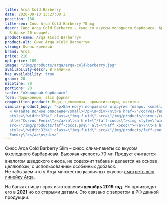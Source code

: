 ```yaml
---
title: Arqa Cold Barberry
date: 2020-09-10 13:27:00 Z
position: 138
title-seo: Снюс Arqa Cold Barberry 70 mg
descr: Снюс Arqa Cold Barberry – снюс со вкусом холодного барбариса. Крепость 70 мг.
  В банке 20 порций.
product-name: Arqa ❄️Cold Barberry❄️
product-alt: Снюс Arqa ❄️Cold Barberry❄️
strong: Очень крепкий
brand: Arqa
price: 210
opt-price: 189
image: "/img/products/arqa/arqa-cold-barberry.jpg"
availability-descr: В наличии
has_availability: true
gramm: 20
nicotine: 70
portions: 20
taste: "❄️Холодный барбарис❄️"
form: Порционный, slim формат
composition-product: Вода, целлюлоза, ароматизаторы, никотин
similar-product_body: "<p>Вам могут понравится и другие товары. <small>Жмите на картинки
  и читайте полное описание</small></p>\n<div>\n\t<a href=\"/corvus-fenix-barberry\"><img
  style=\"width:32%\" class=\"img-fluid\" src=\"/img/products/corvus/corvus-fenix.png\"
  alt=\"Corvus Fenix\"></a>\n\t<a href=\"/faff-cocos\"><img style=\"width:32%\" class=\"img-fluid\"
  src=\"/img/products/faff-cocos.png\" alt=\"Faff кокос\"></a>\n\t<a href=\"/faff-snus-energy\"><img
  style=\"width:32%\" class=\"img-fluid\" src=\"/img/products/faff-energy.png\" alt=\"Faff
  Enedry\"></a>\n</div>"
---
```


Снюс Arqa Cold Barberry Slim – снюс, слим-пакеты со вкусом ❄️холодного барбариса❄️. Высокая крепость 70 мг. Продукт считается аналогом шведского снюса, не содержит табака и делается на основе целлюлозы, с использованием особенных добавок.<br>
Не забываем что у Arqa множество различных вкусов: [смотреть всю линейку Arqa](/arqa).

На банках пишут срок изготовления **декабрь 2019 год**. Но производят его в **2021** но со старыми датами. Это связано с запретом в РФ данной продукции.